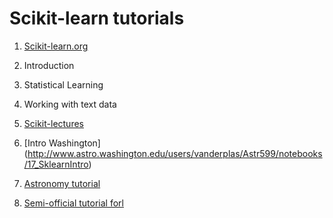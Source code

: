 Scikit-learn tutorials
======================

1. [Scikit-learn.org](http://scikit-learn.org/stable/tutorial/index.html)
  1. Introduction
  2. Statistical Learning
  3. Working with text data

2. [Scikit-lectures](https://scipy-lectures.github.io/index.html)
3. [Intro Washington] (http://www.astro.washington.edu/users/vanderplas/Astr599/notebooks/17_SklearnIntro)
4. [Astronomy tutorial](http://www.astroml.org/sklearn_tutorial)
5. [Semi-official tutorial forl](https://github.com/mike-perdide/scikit-learn-tutorial)
